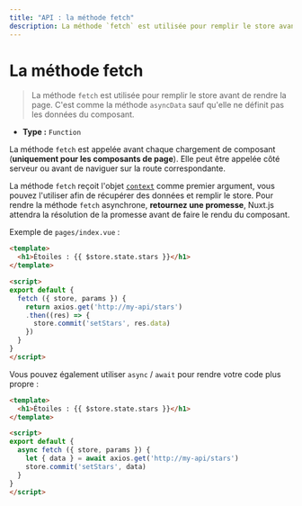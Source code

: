 ```yaml
---
title: "API : la méthode fetch"
description: La méthode `fetch` est utilisée pour remplir le store avant de faire le rendu de la page. C'est comme la méthode `asyncData` sauf qu'elle ne définit pas les données du composant.
---
```


# La méthode fetch

> La méthode `fetch` est utilisée pour remplir le store avant de rendre la page. C'est comme la méthode `asyncData` sauf qu'elle ne définit pas les données du composant.

- **Type :** `Function`

La méthode `fetch` est appelée avant chaque chargement de composant (**uniquement pour les composants de page**). Elle peut être appelée côté serveur ou avant de naviguer sur la route correspondante.

La méthode `fetch` reçoit l'objet [`context`](/api#context) comme premier argument, vous pouvez l'utiliser afin de récupérer des données et remplir le store. Pour rendre la méthode `fetch` asynchrone, **retournez une promesse**, Nuxt.js attendra la résolution de la promesse avant de faire le rendu du composant.

Exemple de `pages/index.vue` :

```html
<template>
  <h1>Étoiles : {{ $store.state.stars }}</h1>
</template>

<script>
export default {
  fetch ({ store, params }) {
    return axios.get('http://my-api/stars')
    .then((res) => {
      store.commit('setStars', res.data)
    })
  }
}
</script>
```

Vous pouvez également utiliser `async` / `await` pour rendre votre code plus propre :

```html
<template>
  <h1>Étoiles : {{ $store.state.stars }}</h1>
</template>

<script>
export default {
  async fetch ({ store, params }) {
    let { data } = await axios.get('http://my-api/stars')
    store.commit('setStars', data)
  }
}
</script>
```
